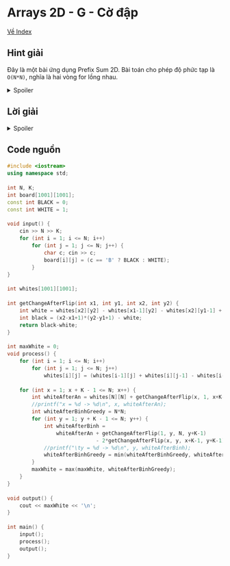# Arrays 2D - G - Cờ đập

[Về Index](index.md)

## Hint giải
Đây là một bài ứng dụng Prefix Sum 2D. Bài toán cho phép độ phức tạp là `O(N*N)`, nghĩa là hai vòng for lồng nhau.

<details>
    <summary> Spoiler </summary>
<p align = 'center'>
<img src = 'slam-chess-sol.png'>
</p>
</details>

## Lời giải
<details>
    <summary> Spoiler </summary>
<p align = 'center'>
<img src = 'slam-chess-sol2.png'>
</p>
</details>

## Code nguồn

```cpp
#include <iostream>
using namespace std;

int N, K;
int board[1001][1001];
const int BLACK = 0;
const int WHITE = 1;

void input() {
    cin >> N >> K;
    for (int i = 1; i <= N; i++)
        for (int j = 1; j <= N; j++) {
            char c; cin >> c;
            board[i][j] = (c == 'B' ? BLACK : WHITE);
        }
}

int whites[1001][1001];

int getChangeAfterFlip(int x1, int y1, int x2, int y2) {
    int white = whites[x2][y2] - whites[x1-1][y2] - whites[x2][y1-1] + whites[x1-1][y1-1];
    int black = (x2-x1+1)*(y2-y1+1) - white;
    return black-white;    
}

int maxWhite = 0;
void process() {
    for (int i = 1; i <= N; i++)
        for (int j = 1; j <= N; j++)
            whites[i][j] = (whites[i-1][j] + whites[i][j-1] - whites[i-1][j-1]) + board[i][j];
    
    for (int x = 1; x + K - 1 <= N; x++) {
        int whiteAfterAn = whites[N][N] + getChangeAfterFlip(x, 1, x+K-1, N);
        //printf("x = %d -> %d\n", x, whiteAfterAn);
        int whiteAfterBinhGreedy = N*N;
        for (int y = 1; y + K - 1 <= N; y++) {
            int whiteAfterBinh =
                whiteAfterAn + getChangeAfterFlip(1, y, N, y+K-1)
                             - 2*getChangeAfterFlip(x, y, x+K-1, y+K-1);
            //printf("\ty = %d -> %d\n", y, whiteAfterBinh);
            whiteAfterBinhGreedy = min(whiteAfterBinhGreedy, whiteAfterBinh);
        }
        maxWhite = max(maxWhite, whiteAfterBinhGreedy);
    }
}

void output() {
    cout << maxWhite << '\n';
}

int main() {
    input();
    process();
    output();
}
```